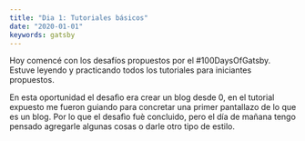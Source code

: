 ```yaml
---
title: "Dia 1: Tutoriales básicos"
date: "2020-01-01"
keywords: gatsby
---
```


Hoy comencé con los desafíos propuestos por el #100DaysOfGatsby. Estuve leyendo y practicando todos los tutoriales para iniciantes propuestos.

En esta oportunidad el desafìo era crear un blog desde 0, en el tutorial expuesto me fueron guiando para concretar una primer pantallazo de lo que es un blog. Por lo que el desafìo fuè concluido, pero el día de mañana tengo pensado agregarle algunas cosas o darle otro tipo de estilo.
